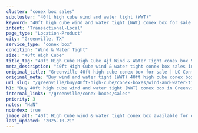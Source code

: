 ```yaml
---
cluster: "conex box sales"
subcluster: "40ft high cube wind and water tight (WWT)"
keyword: "40ft high cube wind and water tight (WWT) conex box for sale Greenville, TX"
intent: "Transactional-Local"
page_type: "Location-Product"
city: "Greenville, TX"
service_type: "conex box"
condition: "Wind & Water Tight"
size: "40ft High Cube"
title_tag: "40ft High Cube High Cube 4jf Wind & Water Tight conex box Sales in Greenville | LC Container"
meta_description: "40ft High Cube wind & water tight conex box sales in Greenville. High cube containers with extra height. Fast delivery, competitive pricing. Serving conex boxes area. Quote ID: N1Y. Call (214) 524-4168 for your free quote today."
original_title: "Greenville 40ft high cube conex box for sale | LC Container"
original_meta: "Buy wind and water tight (WWT) 40ft high cube conex box sale with local delivery in Greenville, TX. LC Container — local Since 2003. Request a fast quote today."
url_slug: "/greenville/buy/40ft-high-cube/conex-boxes/wind-and-water-tight-wwt"
h1: "Buy 40ft high cube wind and water tight (WWT) conex box in Greenville"
internal_links: "/greenville/conex-boxes/sales"
priority: 3
notes: "NaN"
noindex: true
image_alt: "40ft High Cube wind & water tight conex box available for delivery in Greenville"
last_updated: "2025-10-21"
---
```


<!-- TODO: Add unique city/inventory copy, images, and internal links here. -->
